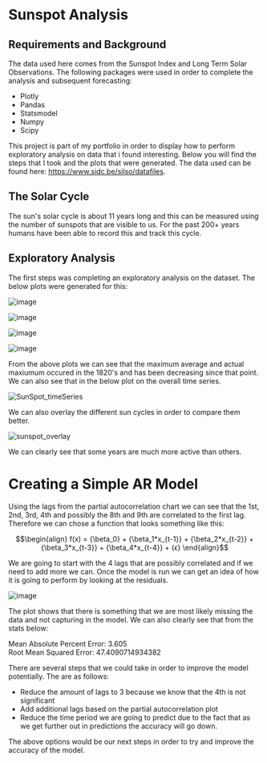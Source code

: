 # Sunspot Analysis

## Requirements and Background

The data used here comes from the Sunspot Index and Long Term Solar Observations. The following packages were used in order to complete the analysis and subsequent forecasting:

- Plotly <br>
- Pandas <br>
- Statsmodel <br>
- Numpy <br>
- Scipy <br>

This project is part of my portfolio in order to display how to perform exploratory analysis on data that i found interesting. Below you will find the steps that I took and the plots that were generated. The data used can be found here: https://www.sidc.be/silso/datafiles.

## The Solar Cycle

The sun's solar cycle is about 11 years long and this can be measured using the number of sunspots that are visible to us. For the past 200+ years humans have been able to record this and track this cycle. 

## Exploratory Analysis

The first steps was completing an exploratory analysis on the dataset. The below plots were generated for this: <br>

![image](https://user-images.githubusercontent.com/95090904/219228284-fb869885-f12e-45d2-9ad2-8ad0e84a044a.png)

![image](https://user-images.githubusercontent.com/95090904/219228362-45232bb4-aaef-4bd4-9b43-bf5dac65f527.png)

![image](https://user-images.githubusercontent.com/95090904/219228423-989d636a-5fec-4a8c-948d-f46742093b8c.png)

![image](https://user-images.githubusercontent.com/95090904/219228462-7906e31a-9710-4919-b8f0-1a4099b1dd3b.png)

From the above plots we can see that the maximum average and actual maxiumum occured in the 1820's and has been decreasing since that point. We can also see that in the below plot on the overall time series.

![SunSpot_timeSeries](https://user-images.githubusercontent.com/95090904/219223978-b8318058-8264-4b96-9cc5-323f8d2f29cb.png)

We can also overlay the different sun cycles in order to compare them better.

![sunspot_overlay](https://user-images.githubusercontent.com/95090904/219224208-cec0054d-3ad9-4fa1-abb0-43faa0145972.png)

We can clearly see that some years are much more active than others. 

# Creating a Simple AR Model

Using the lags from the partial autocorrelation chart we can see that the 1st, 2nd, 3rd, 4th and possibly the 8th and 9th are correlated to the first lag. Therefore we can chose a function that looks something like this:

```math
\begin{align} f(x) = {\beta_0} + {\beta_1*x_{t-1}} + {\beta_2*x_{t-2}} + {\beta_3*x_{t-3}} + {\beta_4*x_{t-4}} + {ϵ} \end{align}
```

We are going to start with the 4 lags that are possibly correlated and if we need to add more we can. Once the model is run we can get an idea of how it is going to perform by looking at the residuals.

![image](https://user-images.githubusercontent.com/95090904/219230501-51e6f6ee-5379-459a-a24e-053028252e79.png)

The plot shows that there is something that we are most likely missing the data and not capturing in the model. We can also clearly see that from the stats below:

Mean Absolute Percent Error: 3.605 <br>
Root Mean Squared Error: 47.4090714934382

There are several steps that we could take in order to improve the model potentially. The are as follows:

- Reduce the amount of lags to 3 because we know that the 4th is not significant
- Add additional lags based on the partial autocorrelation plot
- Reduce the time period we are going to predict due to the fact that as we get further out in predictions the accuracy will go down.

The above options would be our next steps in order to try and improve the accuracy of the model. 
